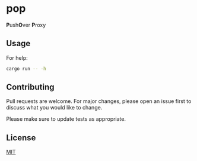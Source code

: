 # pop

**P**ush**O**ver **P**roxy

## Usage

For help:

```bash
cargo run -- -h
```

## Contributing

Pull requests are welcome. For major changes, please open an issue first to discuss what you would like to change.

Please make sure to update tests as appropriate.

## License

[MIT](https://choosealicense.com/licenses/mit/)
